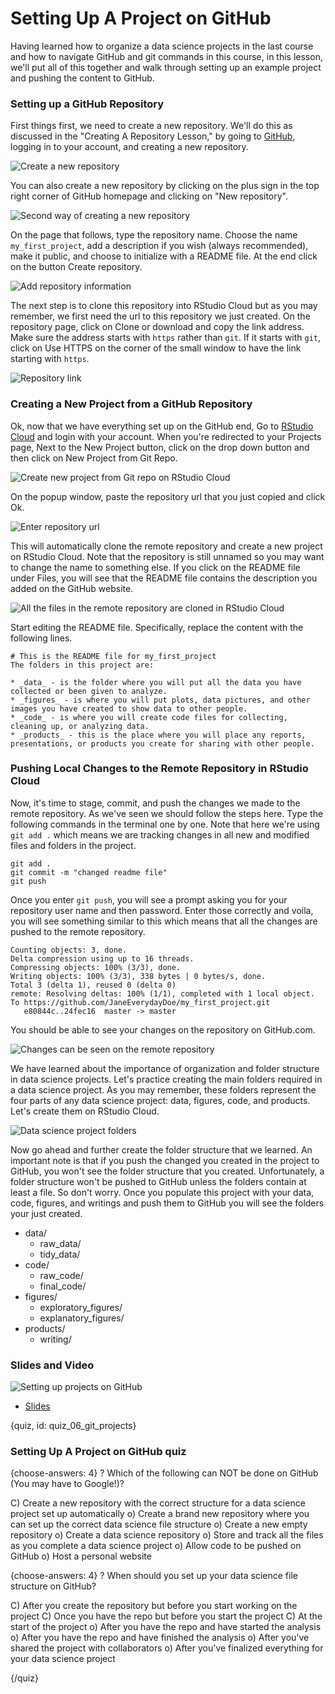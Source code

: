 # Setting Up A Project on GitHub

Having learned how to organize a data science projects in the last course and how to navigate GitHub and git commands in this course, in this lesson, we'll put all of this together and walk through setting up an example project and pushing the content to GitHub.

### Setting up a GitHub Repository

First things first, we need to create a new repository. We'll do this as discussed in the "Creating A Repository Lesson," by going to [GitHub](www.github.com), logging in to your account, and creating a new repository.


![Create a new repository](https://docs.google.com/presentation/d/1pmSkcf0iSQysOAMuuMK-CihaiSbtqDhg0ME2R9zqRDA/export/png?id=1pmSkcf0iSQysOAMuuMK-CihaiSbtqDhg0ME2R9zqRDA&pageid=g2bfdb07292_0_151)

You can also create a new repository by clicking on the plus sign in the top right corner of GitHub homepage and clicking on "New repository".


![Second way of creating a new repository](https://docs.google.com/presentation/d/1pmSkcf0iSQysOAMuuMK-CihaiSbtqDhg0ME2R9zqRDA/export/png?id=1pmSkcf0iSQysOAMuuMK-CihaiSbtqDhg0ME2R9zqRDA&pageid=g39eab98192_0_4)

On the page that follows, type the repository name. Choose the name `my_first_project`, add a description if you wish (always recommended), make it public, and choose to initialize with a README file. At the end click on the button Create repository.


![Add repository information](https://docs.google.com/presentation/d/1pmSkcf0iSQysOAMuuMK-CihaiSbtqDhg0ME2R9zqRDA/export/png?id=1pmSkcf0iSQysOAMuuMK-CihaiSbtqDhg0ME2R9zqRDA&pageid=g39eab98346_0_0)


The next step is to clone this repository into RStudio Cloud but as you may remember, we first need the url to this repository we just created. On the repository page, click on Clone or download and copy the link address. Make sure the address starts with `https` rather than `git`. If it starts with `git`, click on Use HTTPS on the corner of the small window to have the link starting with `https`. 


![Repository link](https://docs.google.com/presentation/d/1pmSkcf0iSQysOAMuuMK-CihaiSbtqDhg0ME2R9zqRDA/export/png?id=1pmSkcf0iSQysOAMuuMK-CihaiSbtqDhg0ME2R9zqRDA&pageid=g39eab98346_0_10)

### Creating a New Project from a GitHub Repository

Ok, now that we have everything set up on the GitHub end, Go to [RStudio Cloud](https://rstudio.cloud/) and login with your account. When you're redirected to your Projects page, Next to the New Project button, click on the drop down button and then click on New Project from Git Repo. 


![Create new project from Git repo on RStudio Cloud](https://docs.google.com/presentation/d/1pmSkcf0iSQysOAMuuMK-CihaiSbtqDhg0ME2R9zqRDA/export/png?id=1pmSkcf0iSQysOAMuuMK-CihaiSbtqDhg0ME2R9zqRDA&pageid=g39eab98346_0_23)

On the popup window, paste the repository url that you just copied and click Ok. 


![Enter repository url](https://docs.google.com/presentation/d/1pmSkcf0iSQysOAMuuMK-CihaiSbtqDhg0ME2R9zqRDA/export/png?id=1pmSkcf0iSQysOAMuuMK-CihaiSbtqDhg0ME2R9zqRDA&pageid=g39eab98346_0_40)

This will automatically clone the remote repository and create a new project on RStudio Cloud. Note that the repository is still unnamed so you may want to change the name to something else. If you click on the README file under Files, you will see that the README file contains the description you added on the GitHub website.



![All the files in the remote repository are cloned in RStudio Cloud](https://docs.google.com/presentation/d/1pmSkcf0iSQysOAMuuMK-CihaiSbtqDhg0ME2R9zqRDA/export/png?id=1pmSkcf0iSQysOAMuuMK-CihaiSbtqDhg0ME2R9zqRDA&pageid=g39eab98346_0_54)

Start editing the README file. Specifically, replace the content with the following lines.

```text
# This is the README file for my_first_project
The folders in this project are: 

* _data_ - is the folder where you will put all the data you have collected or been given to analyze. 
* _figures_ - is where you will put plots, data pictures, and other images you have created to show data to other people. 
* _code_ - is where you will create code files for collecting, cleaning up, or analyzing data. 
* _products_ - this is the place where you will place any reports, presentations, or products you create for sharing with other people.
```

### Pushing Local Changes to the Remote Repository in RStudio Cloud

Now, it's time to stage, commit, and push the changes we made to the remote repository. As we've seen we should follow the steps here. Type the following commands in the terminal one by one. Note that here we're using `git add .` which means we are tracking changes in all new and modified files and folders in the project.

```text
git add .
git commit -m "changed readme file"
git push
```

Once you enter `git push`, you will see a prompt asking you for your repository user name and then password. Enter those correctly and voila, you will see something similar to this which means that all the changes are pushed to the remote repository.

```text
Counting objects: 3, done.
Delta compression using up to 16 threads.
Compressing objects: 100% (3/3), done.
Writing objects: 100% (3/3), 338 bytes | 0 bytes/s, done.
Total 3 (delta 1), reused 0 (delta 0)
remote: Resolving deltas: 100% (1/1), completed with 1 local object.
To https://github.com/JaneEverydayDoe/my_first_project.git
   e80844c..24fec16  master -> master
```

You should be able to see your changes on the repository on GitHub.com. 


![Changes can be seen on the remote repository](https://docs.google.com/presentation/d/1pmSkcf0iSQysOAMuuMK-CihaiSbtqDhg0ME2R9zqRDA/export/png?id=1pmSkcf0iSQysOAMuuMK-CihaiSbtqDhg0ME2R9zqRDA&pageid=g39ec80b88b_0_18)

We have learned about the importance of organization and folder structure in data science projects. Let's practice creating the main folders required in a data science project. As you may remember, these folders represent the four parts of any data science project: data, figures, code, and products. Let's create them on RStudio Cloud.


![Data science project folders](https://docs.google.com/presentation/d/1pmSkcf0iSQysOAMuuMK-CihaiSbtqDhg0ME2R9zqRDA/export/png?id=1pmSkcf0iSQysOAMuuMK-CihaiSbtqDhg0ME2R9zqRDA&pageid=g37bc4f7f0f_0_1)

Now go ahead and further create the folder structure that we learned. An important note is that if you push the changed you created in the project to GitHub, you won't see the folder structure that you created. Unfortunately, a folder structure won't be pushed to GitHub unless the folders contain at least a file. So don't worry. Once you populate this project with your data, code, figures, and writings and push them to GitHub you will see the folders your just created.

* data/
  * raw_data/
  * tidy_data/
* code/
  * raw_code/
  * final_code/
* figures/
  * exploratory_figures/
  * explanatory_figures/
* products/
  * writing/
  

### Slides and Video

![Setting up projects on GitHub](https://www.youtube.com/watch?v=ktUSPBpUjZo)

* [Slides](https://docs.google.com/presentation/d/1pmSkcf0iSQysOAMuuMK-CihaiSbtqDhg0ME2R9zqRDA/edit?usp=sharing)


{quiz, id: quiz_06_git_projects}

### Setting Up A Project on GitHub quiz

{choose-answers: 4}
? Which of the following can NOT be done on GitHub (You may have to Google!)?

C) Create a new repository with the correct structure for a data science project set up automatically
o) Create a brand new repository where you can set up the correct data science file structure
o) Create a new empty repository
o) Create a data science repository
o) Store and track all the files as you complete a data science project
o) Allow code to be pushed on GitHub
o) Host a personal website

{choose-answers: 4}
? When should you set up your data science file structure on GitHub?

C) After you create the repository but before you start working on the project
C) Once you have the repo but before you start the project
C) At the start of the project
o) After you have the repo and have started the analysis
o) After you have the repo and have finished the analysis
o) After you've shared the project with collaborators
o) After you've finalized everything for your data science project

{/quiz}
